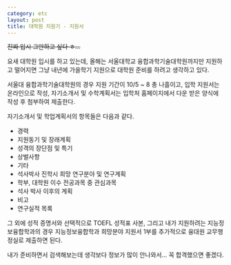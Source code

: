 ```yaml
---
category: etc
layout: post
title: 대학원 지원기 - 지원서 
---
```


<del>진짜 입시 그만하고 싶다 ㅎ...</del>

요새 대학원 입시를 하고 있는데, 올해는 서울대학교 융합과학기술대학원까지만 지원하고 떨어지면 그냥 내년에 가을학기 지원으로 대학원 준비를 하려고 생각하고 있다.

서울대 융합과학기술대학원의 경우 지원 기간이 10/5 ~ 8 총 나흘이고, 입학 지원서는 온라인으로 작성, 자기소개서 및 수학계획서는 입학처 홈페이지에서 다운 받은 양식에 작성 후 첨부하여 제출한다.

자기소개서 및 학업계획서의 항목들은 다음과 같다.
- 경력
- 지원동기 및 장래계획
- 성격의 장단점 및 특기
- 상벌사항
- 기타
- 석사박사 진학시 희망 연구분야 및 연구계획
- 학부, 대학원 이수 전공과목 중 관심과목
- 석사 박사 이후의 계획
- 비고
- 연구실적 목록

그 외에 성적 증명서와 선택적으로 TOEFL 성적표 사본, 그리고 내가 지원하려는 지능정보융합학과의 경우 지능정보융합학과 희망분야 지원서 1부를 추가적으로 융대원 교무행정실로 제출하면 된다.


내가 준비하면서 검색해보는데 생각보다 정보가 많이 안나와서... 꼭 합격했으면 좋겠다.
